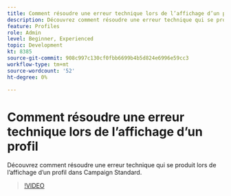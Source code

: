 ```yaml
---
title: Comment résoudre une erreur technique lors de l’affichage d’un profil
description: Découvrez comment résoudre une erreur technique qui se produit lors de l’affichage d’un profil dans Campaign Standard.
feature: Profiles
role: Admin
level: Beginner, Experienced
topic: Development
kt: 8385
source-git-commit: 908c997c130cf0fbb6699b4b5d824e6996e59cc3
workflow-type: tm+mt
source-wordcount: '52'
ht-degree: 0%

---
```



# Comment résoudre une erreur technique lors de l’affichage d’un profil

Découvrez comment résoudre une erreur technique qui se produit lors de l’affichage d’un profil dans Campaign Standard.

>[!VIDEO](https://video.tv.adobe.com/v/335890?quality=12)
